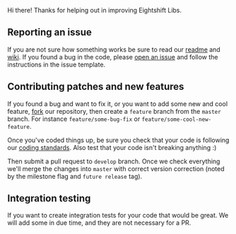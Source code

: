 Hi there! Thanks for helping out in improving Eightshift Libs.

## Reporting an issue

If you are not sure how something works be sure to read our [readme](https://github.com/infinum/eightshift-libs/blob/master/README.md) and [wiki](https://github.com/infinum/eightshift-libs/wiki). If you found a bug in the code, please [open an issue](https://github.com/infinum/eightshift-libs/issues/new) and follow the instructions in the issue template.

## Contributing patches and new features

If you found a bug and want to fix it, or you want to add some new and cool feature, [fork](https://github.com/infinum/wp-boilerplate#fork-destination-box) our repository, then create a `feature` branch from the `master` branch. For instance `feature/some-bug-fix` or `feature/some-cool-new-feature`.

Once you've coded things up, be sure you check that your code is following our [coding standards](https://github.com/infinum/coding-standards-wp). Also test that your code isn't breaking anything :)

Then submit a pull request to `develop` branch. Once we check everything we'll merge the changes into `master` with correct version correction (noted by the milestone flag and `future release` tag).

## Integration testing

If you want to create integration tests for your code that would be great. We will add some in due time, and they are not necessary for a PR.

